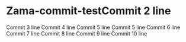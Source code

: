 # Zama-commit-testCommit 2 line
Commit 3 line
Commit 4 line
Commit 5 line
Commit 5 line
Commit 6 line
Commit 7 line
Commit 8 line
Commit 9 line
Commit 10 line
